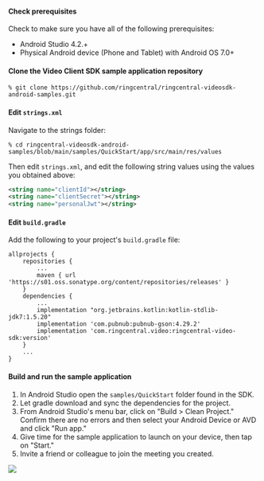 #### Check prerequisites

Check to make sure you have all of the following prerequisites:

- Android Studio 4.2.+
- Physical Android device (Phone and Tablet) with Android OS 7.0+

#### Clone the Video Client SDK sample application repository

```shell
% git clone https://github.com/ringcentral/ringcentral-videosdk-android-samples.git
```

#### Edit `strings.xml`

Navigate to the strings folder:

```shell
% cd ringcentral-videosdk-android-samples/blob/main/samples/QuickStart/app/src/main/res/values
```

Then edit `strings.xml`, and edit the following string values using the values you obtained above:

```xml
<string name="clientId"></string>
<string name="clientSecret"></string>
<string name="personalJwt"></string>
```

#### Edit `build.gradle`

Add the following to your project's `build.gradle` file:

```
allprojects {
    repositories {
        ...
        maven { url 'https://s01.oss.sonatype.org/content/repositories/releases' }
    }
    dependencies {
        ...
        implementation "org.jetbrains.kotlin:kotlin-stdlib-jdk7:1.5.20"
        implementation 'com.pubnub:pubnub-gson:4.29.2'
        implementation 'com.ringcentral.video:ringcentral-video-sdk:version'
    }
    ...
}
```

#### Build and run the sample application

1. In Android Studio open the `samples/QuickStart` folder found in the SDK.
1. Let gradle download and sync the dependencies for the project.
1. From Android Studio's menu bar, click on "Build > Clean Project." Confirm there are no errors and then select your Android Device or AVD and click "Run app." 
1. Give time for the sample application to launch on your device, then tap on "Start."
1. Invite a friend or colleague to join the meeting you created. 

<img src="../android-app-screenshot.png" style="max-width: 200px">





